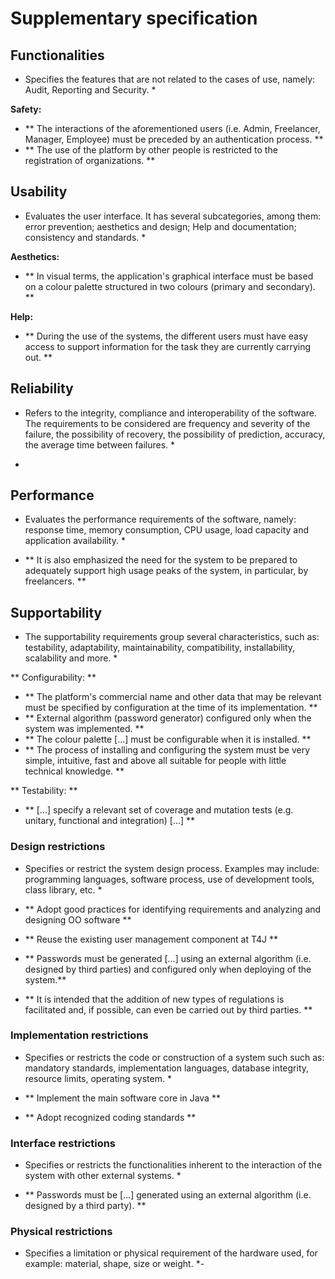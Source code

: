 # Supplementary specification  ## Functionalities* Specifies the features that are not related to the cases of use, namely: Audit, Reporting and Security. ***Safety:**  - ** The interactions of the aforementioned users (i.e. Admin, Freelancer, Manager, Employee) must be preceded by an authentication process. ** - ** The use of the platform by other people is restricted to the registration of organizations. **## Usability* Evaluates the user interface. It has several subcategories, among them: error prevention; aesthetics and design; Help and documentation; consistency and standards. ***Aesthetics:**- ** In visual terms, the application's graphical interface must be based on a colour palette structured in two colours (primary and secondary). ****Help:**- ** During the use of the systems, the different users must have easy access to support information for the task they are currently carrying out. **## Reliability* Refers to the integrity, compliance and interoperability of the software. The requirements to be considered are frequency and severity of the failure, the possibility of recovery, the possibility of prediction, accuracy, the average time between failures. * -## Performance* Evaluates the performance requirements of the software, namely: response time, memory consumption, CPU usage, load capacity and application availability. *- ** It is also emphasized the need for the system to be prepared to adequately support high usage peaks of the system, in particular, by freelancers. **## Supportability* The supportability requirements group several characteristics, such as:testability, adaptability, maintainability, compatibility, installability, scalability and more. *** Configurability: **- ** The platform's commercial name and other data that may be relevant must be specified by configuration at the time of its implementation. ** - ** External algorithm (password generator) configured only when the system was implemented. ** - ** The colour palette [...] must be configurable when it is installed. ** - ** The process of installing and configuring the system must be very simple, intuitive, fast and above all suitable for people with little technical knowledge. **** Testability: **- ** [...] specify a relevant set of coverage and mutation tests (e.g. unitary, functional and integration) [...] **### Design restrictions* Specifies or restrict the system design process. Examples may include: programming languages, software process, use of development tools, class library, etc. *- ** Adopt good practices for identifying requirements and analyzing and designing OO software **- ** Reuse the existing user management component at T4J **- ** Passwords must be generated [...] using an external algorithm (i.e. designed by third parties) and configured only when deploying  of the system.**  - ** It is intended that the addition of new types of regulations is facilitated and, if possible, can even be carried out by third parties. ** ### Implementation restrictions* Specifies or restricts the code or construction of a system suchsuch as: mandatory standards, implementation languages,database integrity, resource limits, operating system. *- ** Implement the main software core in Java ** - ** Adopt recognized coding standards **### Interface restrictions* Specifies or restricts the functionalities inherent to the interaction of thesystem with other external systems. *- ** Passwords must be [...] generated using an external algorithm (i.e. designed by a third party). **### Physical restrictions* Specifies a limitation or physical requirement of the hardware used, forexample: material, shape, size or weight. *- 